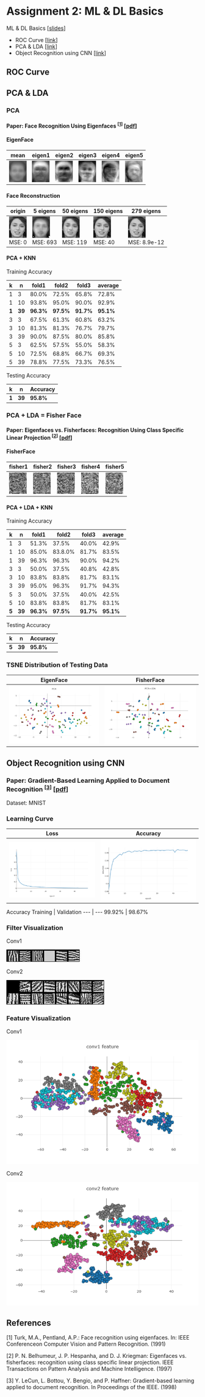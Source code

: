 # Assignment 2: ML & DL Basics
ML & DL Basics [[slides](http://media.ee.ntu.edu.tw/courses/cv/18F/hw/cv2018_hw02.pdf)]
* ROC Curve [[link](#roc-curve)]
* PCA & LDA [[link](#pca--lda)]
* Object Recognition using CNN [[link](#object-recognition-using-cnn)]

## ROC Curve

## PCA & LDA

### PCA

#### Paper: Face Recognition Using Eigenfaces <sup>[[1](#references)]</sup> [[pdf](https://people.eecs.berkeley.edu/~johnw/cs294-97/papers/eigenface.pdf)]

#### EigenFace
mean | eigen1 | eigen2 | eigen3 | eigen4 | eigen5
--- | --- | --- | --- | --- | --- 
![mean](report/hw2-2/mean.png) | ![eigen1](report/hw2-2/eigen1.png) | ![eigen2](report/hw2-2/eigen2.png) | ![eigen3](report/hw2-2/eigen3.png) | ![eigen4](report/hw2-2/eigen4.png)| ![eigen5](report/hw2-2/eigen5.png)

#### Face Reconstruction
origin | 5 eigens | 50 eigens | 150 eigens| 279 eigens
--- | --- | --- | --- | --- 
![origin](report/hw2-2/8_6.png) <br/> MSE: 0 | ![5](report/hw2-2/8_6_5.png) <br/> MSE: 693 | ![50](report/hw2-2/8_6_50.png) <br/> MSE: 119 | ![150](report/hw2-2/8_6_150.png) <br/> MSE: 40 | ![279](report/hw2-2/8_6_279.png) <br/> MSE: 8.9e-12

#### PCA + KNN
Training Accuracy

k | n | fold1 | fold2 | fold3 | average
--- | --- | --- | --- | --- | ---
1 | 3 | 80.0% | 72.5% | 65.8% | 72.8%
1 | 10 | 93.8% | 95.0% | 90.0% | 92.9%
**1** | **39** | **96.3%** | **97.5%** | **91.7%** | **95.1%**
3 | 3 | 67.5% | 61.3% | 60.8% | 63.2%
3 | 10 | 81.3% | 81.3% | 76.7% | 79.7%
3 | 39 | 90.0% | 87.5% | 80.0% | 85.8%
5 | 3 | 62.5% | 57.5% | 55.0% | 58.3%
5 | 10 | 72.5% | 68.8% | 66.7% | 69.3%
5 | 39 | 78.8% | 77.5% | 73.3% | 76.5%

Testing Accuracy

k | n | Accuracy
--- | --- | ---
**1** | **39** | **95.8%**


### PCA + LDA = Fisher Face

#### Paper: Eigenfaces vs. Fisherfaces: Recognition Using Class Specific Linear Projection <sup>[[2](#references)]</sup> [[pdf](https://cseweb.ucsd.edu/classes/wi14/cse152-a/fisherface-pami97.pdf)]

#### FisherFace
fisher1 | fisher2 | fisher3 | fisher4 | fisher5
--- | --- | --- | --- | --- 
![fisher1](report/hw2-2/fisher1.png) | ![fisher2](report/hw2-2/fisher2.png) | ![fisher3](report/hw2-2/fisher3.png) | ![fisher4](report/hw2-2/fisher4.png)| ![fisher5](report/hw2-2/fisher5.png)


#### PCA + LDA + KNN
Training Accuracy

k | n | fold1 | fold2 | fold3 | average
--- | --- | --- | --- | --- | ---
1 | 3 | 51.3% | 37.5% | 40.0% | 42.9%
1 | 10 | 85.0% | 83.8.0% | 81.7% | 83.5%
1 | 39 | 96.3% | 96.3% | 90.0% | 94.2%
3 | 3 | 50.0% | 37.5% | 40.8% | 42.8%
3 | 10 | 83.8% | 83.8% | 81.7% | 83.1%
3 | 39 | 95.0% | 96.3% | 91.7% | 94.3%
5 | 3 | 50.0% | 37.5% | 40.0% | 42.5%
5 | 10 | 83.8% | 83.8% | 81.7% | 83.1%
**5** | **39** | **96.3%** | **97.5%** | **91.7%** | **95.1%**

Testing Accuracy

k | n | Accuracy
--- | --- | ---
**5** | **39** | **95.8%**

### TSNE Distribution of Testing Data
EigenFace | FisherFace
--- | ---
![pca_tsne](report/hw2-2/pca_tsne.png) | ![fisher_tsne](report/hw2-2/lda_tsne.png)

## Object Recognition using CNN
### Paper: Gradient-Based Learning Applied to Document Recognition <sup>[[3](#references)]</sup> [[pdf](http://yann.lecun.com/exdb/publis/pdf/lecun-01a.pdf)]

Dataset: MNIST

### Learning Curve

Loss | Accuracy
--- | ---
![loss](report/hw2-3/loss.png) | ![accuracy](report/hw2-3/accuracy.png)

Accuracy
Training | Validation
--- | ---
99.92% | 98.67%

### Filter Visualization
Conv1

![conv1](report/hw2-3/conv1filters.png)

Conv2

![conv2](report/hw2-3/conv2filters.png)

### Feature Visualization
Conv1

![conv1](report/hw2-3/conv1features.png)

Conv2

![conv2](report/hw2-3/conv2features.png)



## References
[1] Turk, M.A., Pentland, A.P.: Face recognition using eigenfaces. In: IEEE Conferenceon Computer Vision and Pattern Recognition. (1991)

[2] P. N. Belhumeur, J. P. Hespanha, and D. J. Kriegman: Eigenfaces vs. fisherfaces: recognition using class specific linear projection. IEEE Transactions on Pattern Analysis and Machine Intelligence. (1997)

[3] Y. LeCun, L. Bottou, Y. Bengio, and P. Haffner: Gradient-based learning applied to document recognition. In Proceedings of the IEEE. (1998)
